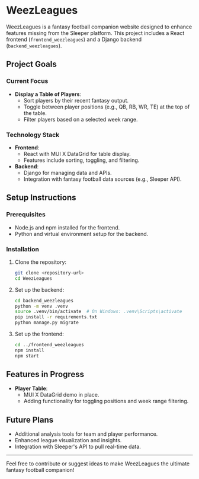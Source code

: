 # WeezLeagues

WeezLeagues is a fantasy football companion website designed to enhance features missing from the Sleeper platform. This project includes a React frontend (`frontend_weezleagues`) and a Django backend (`backend_weezleagues`).

## Project Goals

### Current Focus

- **Display a Table of Players**:
  - Sort players by their recent fantasy output.
  - Toggle between player positions (e.g., QB, RB, WR, TE) at the top of the table.
  - Filter players based on a selected week range.

### Technology Stack

- **Frontend**:
  - React with MUI X DataGrid for table display.
  - Features include sorting, toggling, and filtering.
- **Backend**:
  - Django for managing data and APIs.
  - Integration with fantasy football data sources (e.g., Sleeper API).

## Setup Instructions

### Prerequisites

- Node.js and npm installed for the frontend.
- Python and virtual environment setup for the backend.

### Installation

1. Clone the repository:

   ```bash
   git clone <repository-url>
   cd WeezLeagues
   ```
2. Set up the backend:

   ```bash
   cd backend_weezleagues
   python -m venv .venv
   source .venv/bin/activate  # On Windows: .venv\Scripts\activate
   pip install -r requirements.txt
   python manage.py migrate
   ```
3. Set up the frontend:

   ```bash
   cd ../frontend_weezleagues
   npm install
   npm start
   ```

## Features in Progress

- **Player Table**:
  - MUI X DataGrid demo in place.
  - Adding functionality for toggling positions and week range filtering.

## Future Plans

- Additional analysis tools for team and player performance.
- Enhanced league visualization and insights.
- Integration with Sleeper's API to pull real-time data.

---

Feel free to contribute or suggest ideas to make WeezLeagues the ultimate fantasy football companion!

